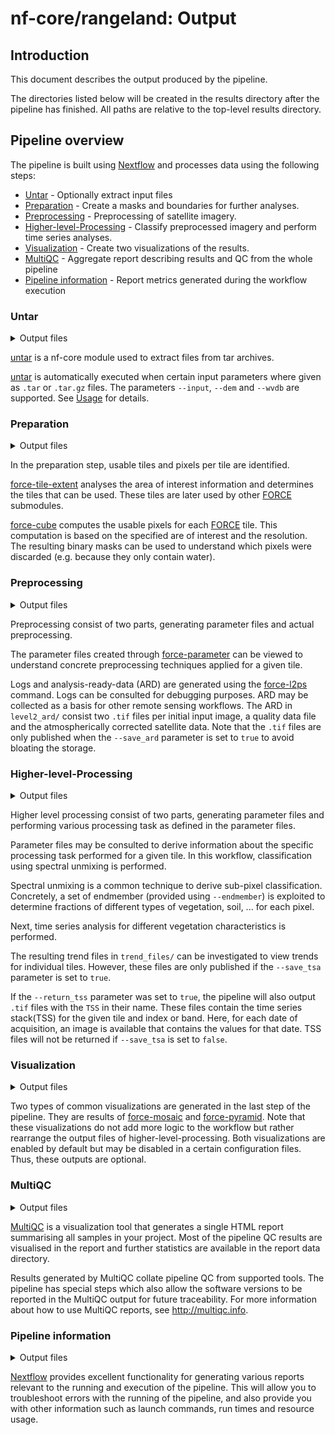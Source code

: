 # nf-core/rangeland: Output

## Introduction

This document describes the output produced by the pipeline.

The directories listed below will be created in the results directory after the pipeline has finished.
All paths are relative to the top-level results directory.

## Pipeline overview

The pipeline is built using [Nextflow](https://www.nextflow.io/) and processes data using the following steps:

- [Untar](#untar) - Optionally extract input files
- [Preparation](#preparation) - Create a masks and boundaries for further analyses.
- [Preprocessing](#preprocessing) - Preprocessing of satellite imagery.
- [Higher-level-Processing](#higher-level-processing) - Classify preprocessed imagery and perform time series analyses.
- [Visualization](#visualization) - Create two visualizations of the results.
- [MultiQC](#multiqc) - Aggregate report describing results and QC from the whole pipeline
- [Pipeline information](#pipeline-information) - Report metrics generated during the workflow execution

### Untar

<details markdown="1">
<summary>Output files</summary>

- `untar/`
  - `<digital_elevation_dir>`: directory containing symlinks to decompressed digital elevation input data.
    Only present if a tar archive was provided for the digital elevation model.
    Name of the directory derived from archive contents.
  - `<water_vapor_dir>`: directory containing symlinks to decompressed water vapor input data.
    Only present if a tar archive was provided for water vapor data.
    Name of the directory derived from archive contents.
  - `<satellite_data_dir>`: directory containing symlinks to decompressed satellite imagery input data.
    Only present if a tar archive was provided for satellite data.
    Name of the directory derived from archive contents.

</details>

[untar](https://nf-co.re/modules/untar) is a nf-core module used to extract files from tar archives.

[untar](https://nf-co.re/modules/untar) is automatically executed when certain input parameters where given as `.tar` or `.tar.gz` files.
The parameters `--input`, `--dem` and `--wvdb` are supported.
See [Usage](usage.md) for details.

### Preparation

<details markdown="1">
<summary>Output files</summary>

- `preparation/`
  - `tile_allow.txt`: File containing all [FORCE](https://force-eo.readthedocs.io/en/latest/index.html) notation tiles of the earths surface that should be used further in the pipeline.
    The first line contains the number of tiles.
    Following lines contain tile identifiers.
  - `mask/`: Directory containing a subdirectory for every [FORCE](https://force-eo.readthedocs.io/en/latest/index.html) tile.
    Each subdirectory contains the `aoi.tif` file.
    This file represents a binary mask layer that indicates which pixels are eligible for analyses.

</details>

In the preparation step, usable tiles and pixels per tile are identified.

[force-tile-extent](https://force-eo.readthedocs.io/en/latest/components/auxilliary/tile-extent.html#force-tile-extent) analyses the area of interest information and determines the tiles that can be used.
These tiles are later used by other [FORCE](https://force-eo.readthedocs.io/en/latest/index.html) submodules.

[force-cube](https://force-eo.readthedocs.io/en/latest/components/auxilliary/cube.html#force-cube) computes the usable pixels for each [FORCE](https://force-eo.readthedocs.io/en/latest/index.html) tile.
This computation is based on the specified are of interest and the resolution.
The resulting binary masks can be used to understand which pixels were discarded (e.g. because they only contain water).

### Preprocessing

<details markdown="1">
<summary>Output files</summary>

- `preprocess/<SATELLITE INPUT IMAGE>/`
  - `param_files/`: Directory containing parameter files for [FORCE](https://force-eo.readthedocs.io/en/latest/index.html) preprocessing modules. One file per satellite mission per tile.
  - `level2_ard/`: Directory containing symlinks to analysis-ready-data.
    Subdirectories contain the .tif files that were generated during preprocessing.
  - `logs/`: Logs from preprocessing.

</details>

Preprocessing consist of two parts, generating parameter files and actual preprocessing.

The parameter files created through [force-parameter](https://force-eo.readthedocs.io/en/latest/components/auxilliary/parameter.html#force-parameter) can be viewed to understand concrete preprocessing techniques applied for a given tile.

Logs and analysis-ready-data (ARD) are generated using the [force-l2ps](https://force-eo.readthedocs.io/en/latest/components/lower-level/level2/l2ps.html) command.
Logs can be consulted for debugging purposes.
ARD may be collected as a basis for other remote sensing workflows.
The ARD in `level2_ard/` consist two `.tif` files per initial input image, a quality data file and the atmospherically corrected satellite data.
Note that the `.tif` files are only published when the `--save_ard` parameter is set to `true` to avoid bloating the storage.

### Higher-level-Processing

<details markdown="1">
<summary>Output files</summary>

- `higher-level/<TILE>/`
  - `param_files/`: Parameter files used in [force-higher-level](https://force-eo.readthedocs.io/en/latest/components/higher-level/index.html).
  - `trend_files/`: Symlinks to trend files that are the result of higher-level processing.
    This may optionally contain the time series stack.

</details>

Higher level processing consist of two parts, generating parameter files and performing various processing task as defined in the parameter files.

Parameter files may be consulted to derive information about the specific processing task performed for a given tile.
In this workflow, classification using spectral unmixing is performed.

Spectral unmixing is a common technique to derive sub-pixel classification.
Concretely, a set of endmember (provided using `--endmember`) is exploited to determine fractions of different types of vegetation, soil, ... for each pixel.

Next, time series analysis for different vegetation characteristics is performed.

The resulting trend files in `trend_files/` can be investigated to view trends for individual tiles.
However, these files are only published if the `--save_tsa` parameter is set to `true`.

If the `--return_tss` parameter was set to `true`, the pipeline will also output `.tif` files with the `TSS` in their name.
These files contain the time series stack(TSS) for the given tile and index or band.
Here, for each date of acquisition, an image is available that contains the values for that date.
TSS files will not be returned if `--save_tsa` is set to `false`.

### Visualization

<details markdown="1">
<summary>Output files</summary>

- `trend/`
  - `mosaic/<PRODUCT>/`
    - `<TILE>/`: .tif files that are part of the mosaic.
    - `mosaic/`: Contains a single virtual raster file that combines the .tif files into the mosaic visualization.
  - `pyramid/<TREND_TYPE>/trend/<TILE>/`: Contains tile-wise pyramid visualizations for every trend analyzed in the workflow.

</details>

Two types of common visualizations are generated in the last step of the pipeline.
They are results of [force-mosaic](https://force-eo.readthedocs.io/en/latest/components/auxilliary/mosaic.html) and [force-pyramid](https://force-eo.readthedocs.io/en/latest/components/auxilliary/pyramid.html).
Note that these visualizations do not add more logic to the workflow but rather rearrange the output files of higher-level-processing.
Both visualizations are enabled by default but may be disabled in a certain configuration files.
Thus, these outputs are optional.

### MultiQC

<details markdown="1">
<summary>Output files</summary>

- `multiqc/`
  - `multiqc_report.html`: a standalone HTML file that can be viewed in your web browser.
  - `multiqc_data/`: directory containing parsed statistics from the different tools used in the pipeline.
  - `multiqc_plots/`: directory containing static images from the report in various formats.

</details>

[MultiQC](http://multiqc.info) is a visualization tool that generates a single HTML report summarising all samples in your project.
Most of the pipeline QC results are visualised in the report and further statistics are available in the report data directory.

Results generated by MultiQC collate pipeline QC from supported tools. The pipeline has special steps which also allow the software versions to be reported in the MultiQC output for future traceability.
For more information about how to use MultiQC reports, see <http://multiqc.info>.

### Pipeline information

<details markdown="1">
<summary>Output files</summary>

- `pipeline_info/`
  - Reports generated by Nextflow: `execution_report.html`, `execution_timeline.html`, `execution_trace.txt` and `pipeline_dag.dot`/`pipeline_dag.svg`.
  - Reports generated by the pipeline: `pipeline_report.html`, `pipeline_report.txt` and `software_versions.yml`. The `pipeline_report*` files will only be present if the `--email` / `--email_on_fail` parameter's are used when running the pipeline.
  - Reformatted samplesheet files used as input to the pipeline: `samplesheet.valid.csv`.
  - Parameters used by the pipeline run: `params.json`.

</details>

[Nextflow](https://www.nextflow.io/docs/latest/tracing.html) provides excellent functionality for generating various reports relevant to the running and execution of the pipeline.
This will allow you to troubleshoot errors with the running of the pipeline, and also provide you with other information such as launch commands, run times and resource usage.
